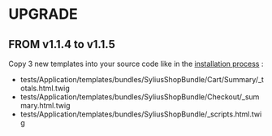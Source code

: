 # UPGRADE

## FROM v1.1.4 to v1.1.5

Copy 3 new templates into your source code like in the [installation process](https://github.com/pledgcorporate/ecard-sylius#add-assets) :
* tests/Application/templates/bundles/SyliusShopBundle/Cart/Summary/_totals.html.twig
* tests/Application/templates/bundles/SyliusShopBundle/Checkout/_summary.html.twig
* tests/Application/templates/bundles/SyliusShopBundle/_scripts.html.twig
